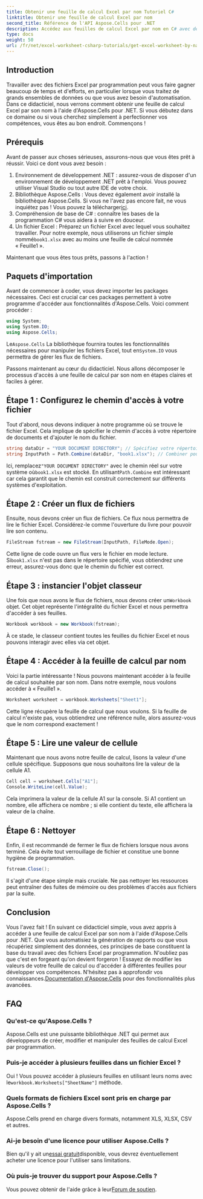 ```yaml
---
title: Obtenir une feuille de calcul Excel par nom Tutoriel C#
linktitle: Obtenir une feuille de calcul Excel par nom
second_title: Référence de l'API Aspose.Cells pour .NET
description: Accédez aux feuilles de calcul Excel par nom en C# avec des instructions étape par étape, en utilisant Aspose.Cells pour .NET pour une meilleure efficacité du code.
type: docs
weight: 50
url: /fr/net/excel-worksheet-csharp-tutorials/get-excel-worksheet-by-name-csharp-tutorial/
---
```

## Introduction

Travailler avec des fichiers Excel par programmation peut vous faire gagner beaucoup de temps et d'efforts, en particulier lorsque vous traitez de grands ensembles de données ou que vous avez besoin d'automatisation. Dans ce didacticiel, nous verrons comment obtenir une feuille de calcul Excel par son nom à l'aide d'Aspose.Cells pour .NET. Si vous débutez dans ce domaine ou si vous cherchez simplement à perfectionner vos compétences, vous êtes au bon endroit. Commençons !

## Prérequis

Avant de passer aux choses sérieuses, assurons-nous que vous êtes prêt à réussir. Voici ce dont vous avez besoin :

1. Environnement de développement .NET : assurez-vous de disposer d'un environnement de développement .NET prêt à l'emploi. Vous pouvez utiliser Visual Studio ou tout autre IDE de votre choix.
2.  Bibliothèque Aspose.Cells : Vous devez également avoir installé la bibliothèque Aspose.Cells. Si vous ne l'avez pas encore fait, ne vous inquiétez pas ! Vous pouvez la télécharger[ici](https://releases.aspose.com/cells/net/).
3. Compréhension de base de C# : connaître les bases de la programmation C# vous aidera à suivre en douceur.
4.  Un fichier Excel : Préparez un fichier Excel avec lequel vous souhaitez travailler. Pour notre exemple, nous utiliserons un fichier simple nommé`book1.xlsx` avec au moins une feuille de calcul nommée « Feuille1 ».

Maintenant que vous êtes tous prêts, passons à l'action !

## Paquets d'importation

Avant de commencer à coder, vous devez importer les packages nécessaires. Ceci est crucial car ces packages permettent à votre programme d'accéder aux fonctionnalités d'Aspose.Cells. Voici comment procéder :

```csharp
using System;
using System.IO;
using Aspose.Cells;
```

 Le`Aspose.Cells` La bibliothèque fournira toutes les fonctionnalités nécessaires pour manipuler les fichiers Excel, tout en`System.IO` vous permettra de gérer les flux de fichiers.

Passons maintenant au cœur du didacticiel. Nous allons décomposer le processus d'accès à une feuille de calcul par son nom en étapes claires et faciles à gérer.

## Étape 1 : Configurez le chemin d'accès à votre fichier

Tout d'abord, nous devons indiquer à notre programme où se trouve le fichier Excel. Cela implique de spécifier le chemin d'accès à votre répertoire de documents et d'ajouter le nom du fichier.

```csharp
string dataDir = "YOUR DOCUMENT DIRECTORY"; // Spécifiez votre répertoire de documents
string InputPath = Path.Combine(dataDir, "book1.xlsx"); // Combiner pour former le chemin complet
```

 Ici, remplacez`"YOUR DOCUMENT DIRECTORY"` avec le chemin réel sur votre système où`book1.xlsx` est stocké. En utilisant`Path.Combine` est intéressant car cela garantit que le chemin est construit correctement sur différents systèmes d'exploitation.

## Étape 2 : Créer un flux de fichiers

Ensuite, nous devons créer un flux de fichiers. Ce flux nous permettra de lire le fichier Excel. Considérez-le comme l'ouverture du livre pour pouvoir lire son contenu.

```csharp
FileStream fstream = new FileStream(InputPath, FileMode.Open);
```

 Cette ligne de code ouvre un flux vers le fichier en mode lecture. Si`book1.xlsx` n'est pas dans le répertoire spécifié, vous obtiendrez une erreur, assurez-vous donc que le chemin du fichier est correct.

## Étape 3 : instancier l'objet classeur

 Une fois que nous avons le flux de fichiers, nous devons créer un`Workbook` objet. Cet objet représente l'intégralité du fichier Excel et nous permettra d'accéder à ses feuilles.

```csharp
Workbook workbook = new Workbook(fstream);
```

À ce stade, le classeur contient toutes les feuilles du fichier Excel et nous pouvons interagir avec elles via cet objet.

## Étape 4 : Accéder à la feuille de calcul par nom

Voici la partie intéressante ! Nous pouvons maintenant accéder à la feuille de calcul souhaitée par son nom. Dans notre exemple, nous voulons accéder à « Feuille1 ».

```csharp
Worksheet worksheet = workbook.Worksheets["Sheet1"];
```

Cette ligne récupère la feuille de calcul que nous voulons. Si la feuille de calcul n'existe pas, vous obtiendrez une référence nulle, alors assurez-vous que le nom correspond exactement !

## Étape 5 : Lire une valeur de cellule

Maintenant que nous avons notre feuille de calcul, lisons la valeur d'une cellule spécifique. Supposons que nous souhaitons lire la valeur de la cellule A1.

```csharp
Cell cell = worksheet.Cells["A1"];
Console.WriteLine(cell.Value);
```

Cela imprimera la valeur de la cellule A1 sur la console. Si A1 contient un nombre, elle affichera ce nombre ; si elle contient du texte, elle affichera la valeur de la chaîne.

## Étape 6 : Nettoyer

Enfin, il est recommandé de fermer le flux de fichiers lorsque nous avons terminé. Cela évite tout verrouillage de fichier et constitue une bonne hygiène de programmation.

```csharp
fstream.Close();
```

Il s'agit d'une étape simple mais cruciale. Ne pas nettoyer les ressources peut entraîner des fuites de mémoire ou des problèmes d'accès aux fichiers par la suite.

## Conclusion

Vous l'avez fait ! En suivant ce didacticiel simple, vous avez appris à accéder à une feuille de calcul Excel par son nom à l'aide d'Aspose.Cells pour .NET. Que vous automatisiez la génération de rapports ou que vous récupériez simplement des données, ces principes de base constituent la base du travail avec des fichiers Excel par programmation.
 N'oubliez pas que c'est en forgeant qu'on devient forgeron ! Essayez de modifier les valeurs de votre feuille de calcul ou d'accéder à différentes feuilles pour développer vos compétences. N'hésitez pas à approfondir vos connaissances.[Documentation d'Aspose.Cells](https://reference.aspose.com/cells/net/) pour des fonctionnalités plus avancées.

## FAQ

### Qu'est-ce qu'Aspose.Cells ?
Aspose.Cells est une puissante bibliothèque .NET qui permet aux développeurs de créer, modifier et manipuler des feuilles de calcul Excel par programmation.

### Puis-je accéder à plusieurs feuilles dans un fichier Excel ?
 Oui ! Vous pouvez accéder à plusieurs feuilles en utilisant leurs noms avec le`workbook.Worksheets["SheetName"]` méthode.

### Quels formats de fichiers Excel sont pris en charge par Aspose.Cells ?
Aspose.Cells prend en charge divers formats, notamment XLS, XLSX, CSV et autres.

### Ai-je besoin d'une licence pour utiliser Aspose.Cells ?
 Bien qu'il y ait un[essai gratuit](https://releases.aspose.com/)disponible, vous devrez éventuellement acheter une licence pour l'utiliser sans limitations.

### Où puis-je trouver du support pour Aspose.Cells ?
 Vous pouvez obtenir de l'aide grâce à leur[Forum de soutien](https://forum.aspose.com/c/cells/9).